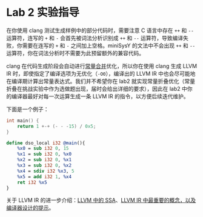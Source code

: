 # Lab 2 实验指导

在你使用 clang 测试生成样例中的部分代码时，需要注意 C 语言中存在 `++` 和 `--` 运算符，连写的 `+` 和 `-` 会首先被词法分析识别成 `++` 和 `--` 运算符，导致编译失败，你需要在连写的 `+` 和 `-` 之间加上空格。miniSysY 的文法中不会出现 `++` 和 `--` 运算符，你在词法分析时不需要为此预留额外的兼容代码。

clang 在代码生成阶段会自动进行[常量合并](https://compileroptimizations.com/category/constant_folding.htm#:~:text=Constant%20folding%20is%20a%20relatively%20easy%20optimization.%20Programmers,expansion%20and%20other%20optimizations%20such%20as%20constant%20propagation.)优化，所以你在使用 clang 生成 LLVM IR 时，即使指定了编译选项为无优化（`-O0`），编译出的 LLVM IR 中也会尽可能地在编译期计算出常量表达式。我们并不希望你在 lab2 就实现常量折叠优化（常量折叠在挑战实验中作为选做题出现，届时会给出详细的要求），因此在 lab2 中你的编译器最好对每一次运算生成一条 LLVM IR 的指令，以方便后续迭代维护。

下面是一个例子：

```c
int main() {
    return 1 +-+ (- - -15) / 0x5;
}
```

```llvm
define dso_local i32 @main(){
    %x0 = sub i32 0, 15
    %x1 = sub i32 0, %x0
    %x2 = sub i32 0, %x1
    %x3 = sub i32 0, %x2
    %x4 = sdiv i32 %x3, 5
    %x5 = add i32 1, %x4
    ret i32 %x5
}
```

关于 LLVM IR 的进一步介绍：[LLVM 中的 SSA](../pre/llvm_ir_ssa.md)、[LLVM IR 中最重要的概念，以及编译器设计的提示](../pre/design_hints.md)。